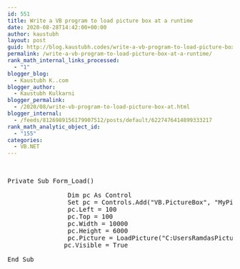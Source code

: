 ```yaml
---
id: 551
title: Write a VB program to load picture box at a runtime
date: 2020-08-28T14:42:00+00:00
author: kaustubh
layout: post
guid: http://blog.kaustubh.codes/write-a-vb-program-to-load-picture-box-at-a-runtime/
permalink: /write-a-vb-program-to-load-picture-box-at-a-runtime/
rank_math_internal_links_processed:
  - "1"
blogger_blog:
  - Kaustubh K..com
blogger_author:
  - Kaustubh Kulkarni
blogger_permalink:
  - /2020/08/write-vb-program-to-load-picture-box-at.html
blogger_internal:
  - /feeds/8126989156179907512/posts/default/6227476414899333217
rank_math_analytic_object_id:
  - "155"
categories:
  - VB.NET
---
```

<pre><br /><br />Private Sub Form_Load()<br />               <br />                Dim pc As Control<br />                Set pc = Controls.Add("VB.PictureBox", "MyPicture")<br />                pc.Left = 100<br />                pc.Top = 100<br />                pc.Width = 10000<br />                pc.Height = 6000<br />                pc.Picture = LoadPicture("C:UsersRamdasPicturesnr_visiting_card0002.jpg")<br />               pc.Visible = True<br />               <br />End Sub<br /><br /><br /></pre>